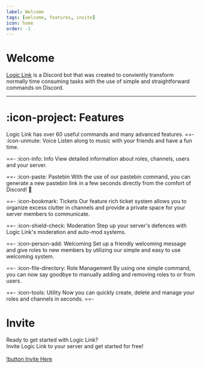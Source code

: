 ```yaml
---
label: Welcome
tags: [welcome, features, invite]
icon: home
order: -1
---
```


# Welcome
[Logic Link](https://logic-link-bot.github.io) is a Discord bot that was created to conviently transform normally time consuming tasks with the use of simple and straightforward commands on Discord.

---

# :icon-project: Features
Logic Link has over 60 useful commands and many advanced features.
==- :icon-unmute: Voice
Listen along to music with your friends and have a fun time.

==- :icon-info: Info
View detailed information about roles, channels, users and your server.

==- :icon-paste: Pastebin
With the use of our pastebin command, you can generate a new pastebin link in a few seconds directly from the comfort of Discord! :partying_face:

==- :icon-bookmark: Tickets
Our feature rich ticket system allows you to organize excess clutter in channels and provide a private space for your server members to communicate.

==- :icon-shield-check: Moderation
Step up your server's defences with Logic Link's moderation and auto-mod systems.

==- :icon-person-add: Welcoming
Set up a friendly welcoming message and give roles to new members by utilizing our simple and easy to use welcoming system.

==- :icon-file-directory: Role Management
By using one simple command, you can now say goodbye to manually adding and removing roles to or from users.

==- :icon-tools: Utility
Now you can quickly create, delete and manage your roles and channels in seconds.
==-

# Invite
Ready to get started with Logic Link?<br />
Invite Logic Link to your server and get started for free!<br /><br />
[!button Invite Here](https://discord.com/oauth2/authorize?client_id=836761561074499695&permissions=1609591030&scope=bot%20applications.commands)